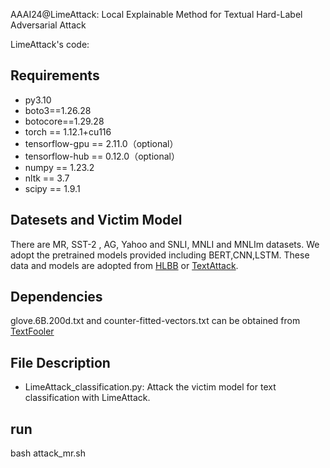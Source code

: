 AAAI24@LimeAttack: Local Explainable Method for Textual Hard-Label Adversarial Attack

LimeAttack's code:

## Requirements

- py3.10
- boto3==1.26.28
- botocore==1.29.28
- torch == 1.12.1+cu116
- tensorflow-gpu == 2.11.0（optional）
- tensorflow-hub == 0.12.0（optional）
- numpy == 1.23.2
- nltk == 3.7
- scipy == 1.9.1



## Datesets and Victim Model
There are  MR, SST-2 , AG, Yahoo and  SNLI, MNLI and MNLIm datasets. 
We adopt the pretrained models provided including BERT,CNN,LSTM. These data and models are adopted from  [HLBB](https://arxiv.org/abs/2012.14956) or [TextAttack](https://textattack.readthedocs.io/en/latest/). 


## Dependencies
glove.6B.200d.txt and  counter-fitted-vectors.txt  can be obtained from  [TextFooler](https://github.com/jind11/TextFooler)


## File Description
- LimeAttack_classification.py: Attack the victim model for text classification with LimeAttack.

## run
bash attack_mr.sh
